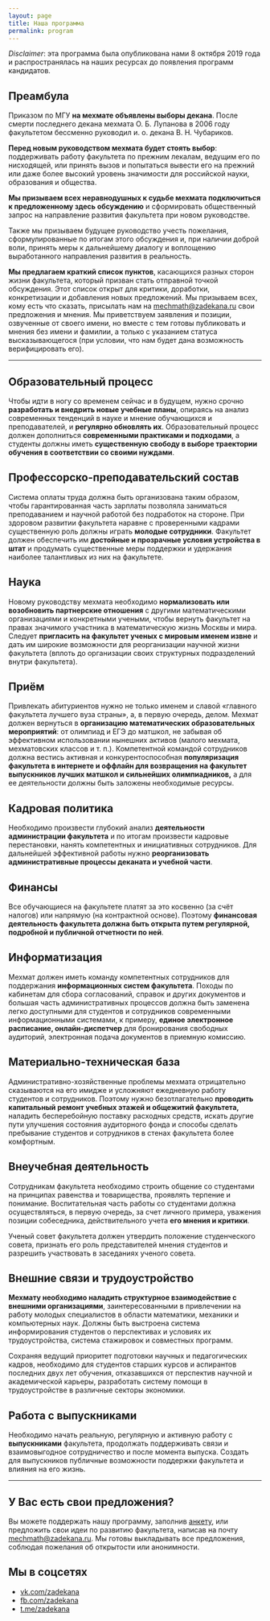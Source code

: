 ```yaml
---
layout: page
title: Наша программа
permalink: program
---
```


_Disclaimer_: эта программа была опубликована нами 8 октября 2019 года и распространялась на наших ресурсах до появления программ кандидатов.

## Преамбула

Приказом по МГУ **на мехмате объявлены выборы декана**. После смерти последнего декана мехмата О. Б. Лупанова в 2006 году факультетом бессменно руководил и. о. декана В. Н. Чубариков.

**Перед новым руководством мехмата будет стоять выбор**: поддерживать работу факультета по прежним лекалам, ведущим его по нисходящей, или принять вызов и попытаться вывести его на прежний или даже более высокий уровень значимости для российской науки, образования и общества. 

**Мы призываем всех неравнодушных к судьбе мехмата подключиться к предложенному здесь обсуждению** и сформировать общественный запрос на направление развития факультета при новом руководстве.

Также мы призываем будущее руководство учесть пожелания, сформулированные по итогам этого обсуждения и, при наличии доброй воли, принять меры к дальнейшему диалогу и воплощению выработанного направления развития в реальность.

**Мы предлагаем краткий список пунктов**, касающихся разных сторон жизни факультета, который призван стать отправной точкой обсуждения. Этот список открыт для критики, доработки, конкретизации и добавления новых предложений. Мы призываем всех, кому есть что сказать, присылать нам на [mechmath@zadekana.ru](mailto:mechmath@zadekana.ru?subject=Письмо%20участникам%20кампании%20За%20Декана) свои предложения и мнения. Мы приветствуем заявления и позиции, озвученные от своего имени, но вместе с тем готовы публиковать и мнения без имени и фамилии, а только с указанием статуса высказывающегося (при условии, что нам будет дана возможность верифицировать его).

---

## Образовательный процесс

Чтобы идти в ногу со временем сейчас и в будущем, нужно срочно **разработать и внедрить новые учебные планы**, опираясь на анализ современных тенденций в науке и мнение обучающихся и преподавателей, и **регулярно обновлять их**. Образовательный процесс должен дополниться **современными практиками и подходами**, а студенты должны иметь **существенную свободу в выборе траектории обучения в соответствии со своими нуждами**.


## Профессорско-преподавательский состав

Система оплаты труда должна быть организована таким образом, чтобы гарантированная часть зарплаты позволяла заниматься преподаванием и научной работой без подработок на стороне. При здоровом развитии факультета наравне с проверенными кадрами существенную роль должны играть **молодые сотрудники**. Факультет должен обеспечить им **достойные и прозрачные условия устройства в штат** и продумать существенные меры поддержки и удержания наиболее талантливых из них на факультете.


## Наука

Новому руководству мехмата необходимо **нормализовать или возобновить партнерские отношения** с другими математическими организациями и конкретными учеными, чтобы вернуть факультет на правах значимого участника в математическую жизнь Москвы и мира. Следует **пригласить на факультет ученых с мировым именем извне** и дать им широкие возможности для реорганизации научной жизни факультета (вплоть до организации своих структурных подразделений внутри факультета).


## Приём

Привлекать абитуриентов нужно не только именем и славой «главного факультета лучшего вуза страны», а, в первую очередь, делом. Мехмат должен вернуться в **организацию математических образовательных мероприятий**: от олимпиад и ЕГЭ до матшкол, не забывая об эффективном использовании нынешних активов (малого мехмата, мехматовских классов и т. п.). Компетентной командой сотрудников должна вестись активная и конкурентоспособная **популяризация факультета в интернете и оффлайн для возвращения на факультет выпускников лучших матшкол и сильнейших олимпиадников,** а для ее деятельности должны быть заложены необходимые ресурсы. 


## Кадровая политика

Необходимо произвести глубокий анализ **деятельности администрации факультета** и по итогам произвести кадровые перестановки, нанять компетентных и инициативных сотрудников. Для дальнейшей эффективной работы нужно **реорганизовать административные процессы деканата и учебной части**.


## Финансы

Все обучающиеся на факультете платят за это косвенно (за счёт налогов) или напрямую (на контрактной основе). Поэтому **финансовая деятельность факультета должна быть открыта путем регулярной, подробной и публичной отчетности по ней**.


## Информатизация

Мехмат должен иметь команду компетентных сотрудников для поддержания **информационных систем факультета**. Походы по кабинетам для сбора согласований, справок и других документов и большая часть административных процессов должна быть заменена легко доступными для студентов и сотрудников современными информационными системами, к примеру, **единое электронное расписание, онлайн-диспетчер** для бронирования свободных аудиторий, электронная подача документов в приемную комиссию.


## Материально-техническая база

Административно-хозяйственные проблемы мехмата отрицательно сказываются на его имидже и усложняют ежедневную работу студентов и сотрудников. Поэтому нужно безотлагательно **проводить капитальный ремонт учебных этажей и общежитий факультета,** наладить бесперебойную поставку расходных средств, искать другие пути улучшения состояния аудиторного фонда и способы сделать пребывание студентов и сотрудников в стенах факультета более комфортным.


## Внеучебная деятельность

Сотрудникам факультета необходимо строить общение со студентами на принципах равенства и товарищества, проявлять терпение и понимание. Воспитательная часть работы со студентами должна осуществляться, в первую очередь, за счет личного примера, уважения позиции собеседника, действительного учета **его мнения и критики**. 

Ученый совет факультета должен утвердить положение студенческого совета, признать его роль представителей мнения студентов и разрешить участвовать в заседаниях ученого совета. 


## Внешние связи и трудоустройство

**Мехмату необходимо наладить структурное взаимодействие с внешними организациями**, заинтересованными в привлечении на работу молодых специалистов в области математики, механики и компьютерных наук. Должны быть выстроена система информирования студентов о перспективах и условиях их трудоустройства, система стажировок и совместных программ.

Сохраняя ведущий приоритет подготовки научных и педагогических кадров, необходимо для студентов старших курсов и аспирантов последних двух лет обучения, отказавшихся от перспектив научной и академической карьеры, разработать систему помощи в трудоустройстве в различные секторы экономики.


## Работа с выпускниками

Необходимо начать реальную, регулярную и активную работу с **выпускниками** факультета, продолжать поддерживать связи и взаимовыгодное сотрудничество и после момента выпуска. Создать для выпускников публичные возможности поддержки факультета и влияния на его жизнь.

---

## У Вас есть свои предложения?

Вы можете поддержать нашу программу, заполнив [анкету](https://forms.gle/RjdHPt1HSe7dWfuF7), или предложить свои идеи по развитию факультета, написав на почту [mechmath@zadekana.ru](mailto:mechmath@zadekana.ru?subject=Письмо%20участникам%20кампании%20За%20Декана). Мы готовы выкладывать все предложения, соблюдая пожелания об открытости или анонимности.

## Мы в соцсетях

- [vk.com/zadekana](https://vk.com/zadekana)
- [fb.com/zadekana](https://fb.com/zadekana)
- [t.me/zadekana](https://t.me/zadekana)
